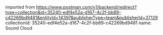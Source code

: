 imported from https://www.postman.com/v1/backend/redirect?type=collection&id=35240-edf4e52a-d167-4c2f-bb89-c42269bd9481&entityId=14397&publisherType=team&publisherId=37129
collectionId: 35240-edf4e52a-d167-4c2f-bb89-c42269bd9481
name: Sound Cloud